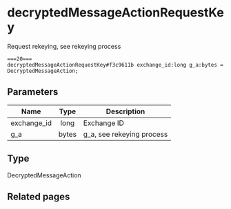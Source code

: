 # decryptedMessageActionRequestKey
Request rekeying, see rekeying process

```
===20===
decryptedMessageActionRequestKey#f3c9611b exchange_id:long g_a:bytes = DecryptedMessageAction;
```

## Parameters
| Name | Type | Description |
| ---- | :----: | ----------- |
| exchange_id | long | Exchange ID |
| g_a | bytes | g_a, see rekeying process |


## Type
DecryptedMessageAction

## Related pages
